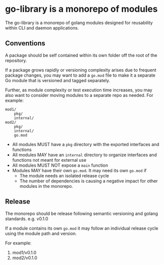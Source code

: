 # go-library is a monorepo of modules

The go-library is a monorepo of golang modules designed for reusability within CLI and daemon applications.

## Conventions

A package should be self contained within its own folder off the root of the repository.

If a package grows rapidly or versioning complexity arises due to frequent package changes, you may want to add a `go.mod` file to make it a separate Go module that is versioned and tagged separately.

Further, as module complexity or test execution time increases, you may also want to consider moving modules to a separate repo as needed.
For example:
```
mod1/
    pkg/
    internal/
mod2/
    pkg/
    internal/
    go.mod
```

* All modules MUST have a `pkg` directory with the exported interfaces and functions
* All modules MAY have an `internal` directory to organize interfaces and functions not meant for external use
* All modules MUST NOT expose a `main` function
* Modules MAY have their own `go.mod`.  It may need its own `go.mod` if
    - The module needs an isolated release cycle
    - The number of dependencies is causing a negative impact for other modules in the monorepo.


## Release

The monorepo should be release following semantic versioning and golang standards.  e.g. v0.1.0

If a module contains its own `go.mod` it may follow an individual release cycle using the module path and version.

For example:

1. mod1/v0.1.0
1. mod2/v0.1.0
